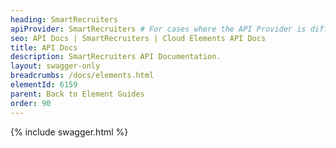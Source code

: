 ```yaml
---
heading: SmartRecruiters
apiProvider: SmartRecruiters # For cases where the API Provider is different than the element name. e;g;, ServiceNow vs. ServiceNow Oauth
seo: API Docs | SmartRecruiters | Cloud Elements API Docs
title: API Docs
description: SmartRecruiters API Documentation.
layout: swagger-only
breadcrumbs: /docs/elements.html
elementId: 6159
parent: Back to Element Guides
order: 90
---
```


{% include swagger.html %}
